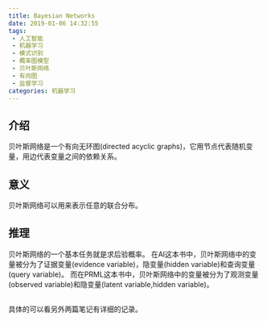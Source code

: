 ```yaml
---
title: Bayesian Networks
date: 2019-01-06 14:32:55
tags:
 - 人工智能
 - 机器学习
 - 模式识别
 - 概率图模型
 - 贝叶斯网络 
 - 有向图
 - 监督学习
categories: 机器学习 
---
```


## 介绍
贝叶斯网络是一个有向无环图(directed acyclic graphs)，它用节点代表随机变量，用边代表变量之间的依赖关系。

## 意义
贝叶斯网络可以用来表示任意的联合分布。

## 推理
贝叶斯网络的一个基本任务就是求后验概率。
在AI这本书中，贝叶斯网络中的变量被分为了证据变量(evidence variable)，隐变量(hidden variable)和查询变量(query variable)。
而在PRML这本书中，贝叶斯网络中的变量被分为了观测变量(observed variable)和隐变量(latent variable,hidden variable)。

## 
具体的可以看另外两篇笔记有详细的记录。

